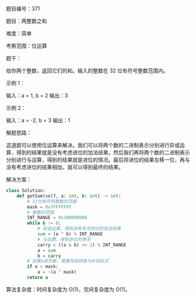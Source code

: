 题目编号：371

题目：两整数之和

难度：简单

考察范围：位运算

题干：

给你两个整数，返回它们的和。输入的整数在 32 位有符号整数范围内。

示例 1：

输入：a = 1, b = 2
输出：3

示例 2：

输入：a = -2, b = 3
输出：1

解题思路：

这道题可以使用位运算来解决。我们可以将两个数的二进制表示分别进行异或运算，得到的结果就是没有考虑进位的加法结果。然后我们再将两个数的二进制表示分别进行与运算，得到的结果就是进位的情况。最后将进位的结果左移一位，再与没有考虑进位的结果相加，就可以得到最终的结果。

解决方案：

```python
class Solution:
    def getSum(self, a: int, b: int) -> int:
        # 32位有符号整数的范围
        mask = 0x7FFFFFFF
        # 整数的范围
        INT_RANGE = 0x100000000
        while b != 0:
            # 异或运算，得到没有考虑进位的加法结果
            sum = (a ^ b) % INT_RANGE
            # 与运算，得到进位的情况
            carry = ((a & b) << 1) % INT_RANGE
            a = sum
            b = carry
        # 如果a是负数，需要将其转换为补码形式
        if a > mask:
            a = ~(a ^ mask)
        return a
```

算法复杂度：时间复杂度为 O(1)，空间复杂度为 O(1)。